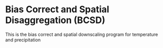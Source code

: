 # Bias Correct and Spatial Disaggregation (BCSD)
 This is the bias correct and spatial downscaling program for temperature and precipitation
